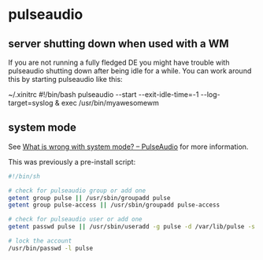 pulseaudio
==========

## server shutting down when used with a WM

If you are not running a fully fledged DE you might have trouble
with pulseaudio shutting down after being idle for a while. You can
work around this by starting pulseaudio like this:

~/.xinitrc
#!/bin/bash
pulseaudio --start --exit-idle-time=-1 --log-target=syslog &
exec /usr/bin/myawesomewm

## system mode

See [What is wrong with system mode? – PulseAudio](https://www.freedesktop.org/wiki/Software/PulseAudio/Documentation/User/WhatIsWrongWithSystemWide/)
for more information.

This was previously a pre-install script:

```sh
#!/bin/sh

# check for pulseaudio group or add one
getent group pulse || /usr/sbin/groupadd pulse
getent group pulse-access || /usr/sbin/groupadd pulse-access

# check for pulseaudio user or add one
getent passwd pulse || /usr/sbin/useradd -g pulse -d /var/lib/pulse -s /bin/false -c "Pulseaudio User" pulse

# lock the account
/usr/bin/passwd -l pulse
```
